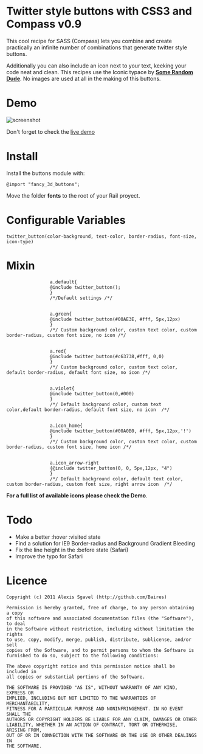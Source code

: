 Twitter style buttons with CSS3 and Compass v0.9
===========

This cool recipe for SASS (Compass) lets you combine and create 
practically an infinite number of combinations that generate twitter style buttons.

Additionally you can also include an icon next to your text, keeking your code neat and clean.
This recipes use the Iconic typace by [**Some Random Dude**](http://somerandomdude.com/projects/iconic/).
No images are used at all in the making of this buttons.


Demo
====

![screenshot](http://eliseos.net/test/compass_css3_buttons/twitter_style_buttons.png)

Don't forget to check the [live demo](http://eliseos.net/test/compass_css3_buttons/)


Install
=======

Install the buttons module with:

    @import "fancy_3d_buttons";
    

Move the folder **fonts** to the root of your Rail proyect.

Configurable Variables
======================

	twitter_button(color-background, text-color, border-radius, font-size, icon-type)


Mixin
=====

                    a.default{
                    @include twitter_button();
                    }
                    /*/Default settings /*/
                    
                    
                    a.green{
                    @include twitter_button(#00AE3E, #fff, 5px,12px)
                    }
                    /*/ Custom background color, custon text color, custom border-radius, custom font size, no icon /*/
                    
                    
                    a.red{
                    @include twitter_button(#c63738,#fff, 0,0)
                    }
                    /*/ Custom background color, custom text color, default border-radius, default font size, no icon /*/
                    
                    
                    a.violet{
                    @include twitter_button(0,#000)
                    }
                    /*/ Default background color, custom text color,default border-radius, default font size, no icon  /*/
					
					
					a.icon_home{
                    @include twitter_button(#00A0B0, #fff, 5px,12px,'!')
                    }
                    /*/ Custom background color, custon text color, custom border-radius, custom font size, home icon /*/
                    
                    
                    a.icon_arrow-right 
					{@include twitter_button(0, 0, 5px,12px, "4") 
					}
					/*/ Default background color, default text color, custom border-radius, custom font size, right arrow icon  /*/
	

**For a full list of available icons please check the Demo**.


Todo
====

* Make a better :hover :visited state
* Find a solution  for IE9 Border-radius and Background Gradient Bleeding
* Fix the line height in the :before state (Safari)
* Improve the typo for Safari

Licence
=======

    Copyright (c) 2011 Alexis Sgavel (http://github.com/Baires)
    
    Permission is hereby granted, free of charge, to any person obtaining a copy
    of this software and associated documentation files (the "Software"), to deal
    in the Software without restriction, including without limitation the rights
    to use, copy, modify, merge, publish, distribute, sublicense, and/or sell
    copies of the Software, and to permit persons to whom the Software is
    furnished to do so, subject to the following conditions:
    
    The above copyright notice and this permission notice shall be included in
    all copies or substantial portions of the Software.
    
    THE SOFTWARE IS PROVIDED "AS IS", WITHOUT WARRANTY OF ANY KIND, EXPRESS OR
    IMPLIED, INCLUDING BUT NOT LIMITED TO THE WARRANTIES OF MERCHANTABILITY,
    FITNESS FOR A PARTICULAR PURPOSE AND NONINFRINGEMENT. IN NO EVENT SHALL THE
    AUTHORS OR COPYRIGHT HOLDERS BE LIABLE FOR ANY CLAIM, DAMAGES OR OTHER
    LIABILITY, WHETHER IN AN ACTION OF CONTRACT, TORT OR OTHERWISE, ARISING FROM,
    OUT OF OR IN CONNECTION WITH THE SOFTWARE OR THE USE OR OTHER DEALINGS IN
    THE SOFTWARE.
